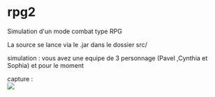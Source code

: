 # rpg2
Simulation d'un mode combat type RPG 

La source se lance via le .jar dans le dossier src/

simulation : vous avez une equipe de 3 personnage (Pavel ,Cynthia et Sophia) et pour le moment 

capture : </br>
<img src ="img/capture.png">
